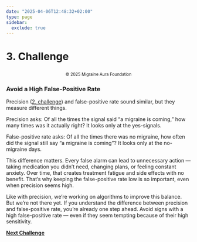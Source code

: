 ```yaml
---
date: "2025-04-06T12:48:32+02:00"
type: page
sidebar:
  exclude: true
---
```



# 3. Challenge

<div style="text-align: center;">
  <figure style="display: inline-block; margin: 0 auto;">
    <img
      src="/images/core-challenges.png"
      class="img"
      style="width:max; height:auto;"
      alt="" />
    <figcaption style="font-size: 0.8em; margin-top: 0.5em;">
        © 2025 Migraine Aura Foundation
    </figcaption>
  </figure>
</div>



### Avoid a High False-Positive Rate

Precision ([2. challenge](../core-challenge-2)) and false-positive rate sound similar, but they measure different things.

Precision asks: Of all the times the signal said “a migraine is coming,” how many times was it actually right?
It looks only at the yes-signals.

False-positive rate asks: Of all the times there was no migraine, how often did the signal still say “a migraine is coming”?
It looks only at the no-migraine days.

This difference matters. Every false alarm can lead to unnecessary action — taking medication you didn’t need, changing plans, or feeling constant anxiety. Over time, that creates treatment fatigue and side effects with no benefit. That’s why keeping the false-positive rate low is so important, even when precision seems high.

Like with precision, we’re working on algorithms to improve this balance. But we’re not there yet. If you understand the difference between precision and false-positive rate, you’re already one step ahead. Avoid signs with a high false-positive rate — even if they seem tempting because of their high sensitivity.

[**Next Challenge**](../core-challenge-4)
